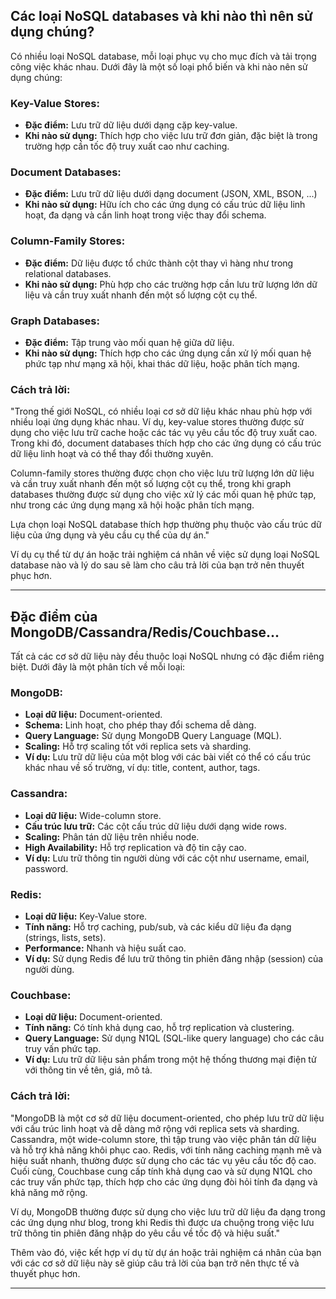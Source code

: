 ## Các loại NoSQL databases và khi nào thì nên sử dụng chúng?

Có nhiều loại NoSQL database, mỗi loại phục vụ cho mục đích và tải trọng công việc khác nhau. Dưới đây là một số loại phổ biến và khi nào nên sử dụng chúng:

### Key-Value Stores:

- **Đặc điểm:** Lưu trữ dữ liệu dưới dạng cặp key-value.
- **Khi nào sử dụng:** Thích hợp cho việc lưu trữ đơn giản, đặc biệt là trong trường hợp cần tốc độ truy xuất cao như caching.

### Document Databases:

- **Đặc điểm:** Lưu trữ dữ liệu dưới dạng document (JSON, XML, BSON, ...)
- **Khi nào sử dụng:** Hữu ích cho các ứng dụng có cấu trúc dữ liệu linh hoạt, đa dạng và cần linh hoạt trong việc thay đổi schema.

### Column-Family Stores:

- **Đặc điểm:** Dữ liệu được tổ chức thành cột thay vì hàng như trong relational databases.
- **Khi nào sử dụng:** Phù hợp cho các trường hợp cần lưu trữ lượng lớn dữ liệu và cần truy xuất nhanh đến một số lượng cột cụ thể.

### Graph Databases:

- **Đặc điểm:** Tập trung vào mối quan hệ giữa dữ liệu.
- **Khi nào sử dụng:** Thích hợp cho các ứng dụng cần xử lý mối quan hệ phức tạp như mạng xã hội, khai thác dữ liệu, hoặc phân tích mạng.

### Cách trả lời:

"Trong thế giới NoSQL, có nhiều loại cơ sở dữ liệu khác nhau phù hợp với nhiều loại ứng dụng khác nhau. Ví dụ, key-value stores thường được sử dụng cho việc lưu trữ cache hoặc các tác vụ yêu cầu tốc độ truy xuất cao. Trong khi đó, document databases thích hợp cho các ứng dụng có cấu trúc dữ liệu linh hoạt và có thể thay đổi thường xuyên.

Column-family stores thường được chọn cho việc lưu trữ lượng lớn dữ liệu và cần truy xuất nhanh đến một số lượng cột cụ thể, trong khi graph databases thường được sử dụng cho việc xử lý các mối quan hệ phức tạp, như trong các ứng dụng mạng xã hội hoặc phân tích mạng.

Lựa chọn loại NoSQL database thích hợp thường phụ thuộc vào cấu trúc dữ liệu của ứng dụng và yêu cầu cụ thể của dự án."

Ví dụ cụ thể từ dự án hoặc trải nghiệm cá nhân về việc sử dụng loại NoSQL database nào và lý do sau sẽ làm cho câu trả lời của bạn trở nên thuyết phục hơn.

---

## Đặc điểm của MongoDB/Cassandra/Redis/Couchbase...

Tất cả các cơ sở dữ liệu này đều thuộc loại NoSQL nhưng có đặc điểm riêng biệt. Dưới đây là một phân tích về mỗi loại:

### MongoDB:

- **Loại dữ liệu:** Document-oriented.
- **Schema:** Linh hoạt, cho phép thay đổi schema dễ dàng.
- **Query Language:** Sử dụng MongoDB Query Language (MQL).
- **Scaling:** Hỗ trợ scaling tốt với replica sets và sharding.
- **Ví dụ:** Lưu trữ dữ liệu của một blog với các bài viết có thể có cấu trúc khác nhau về số trường, ví dụ: title, content, author, tags.

### Cassandra:

- **Loại dữ liệu:** Wide-column store.
- **Cấu trúc lưu trữ:** Các cột cấu trúc dữ liệu dưới dạng wide rows.
- **Scaling:** Phân tán dữ liệu trên nhiều node.
- **High Availability:** Hỗ trợ replication và độ tin cậy cao.
- **Ví dụ:** Lưu trữ thông tin người dùng với các cột như username, email, password.

### Redis:

- **Loại dữ liệu:** Key-Value store.
- **Tính năng:** Hỗ trợ caching, pub/sub, và các kiểu dữ liệu đa dạng (strings, lists, sets).
- **Performance:** Nhanh và hiệu suất cao.
- **Ví dụ:** Sử dụng Redis để lưu trữ thông tin phiên đăng nhập (session) của người dùng.

### Couchbase:

- **Loại dữ liệu:** Document-oriented.
- **Tính năng:** Có tính khả dụng cao, hỗ trợ replication và clustering.
- **Query Language:** Sử dụng N1QL (SQL-like query language) cho các câu truy vấn phức tạp.
- **Ví dụ:** Lưu trữ dữ liệu sản phẩm trong một hệ thống thương mại điện tử với thông tin về tên, giá, mô tả.

### Cách trả lời:

"MongoDB là một cơ sở dữ liệu document-oriented, cho phép lưu trữ dữ liệu với cấu trúc linh hoạt và dễ dàng mở rộng với replica sets và sharding. Cassandra, một wide-column store, thì tập trung vào việc phân tán dữ liệu và hỗ trợ khả năng khôi phục cao. Redis, với tính năng caching mạnh mẽ và hiệu suất nhanh, thường được sử dụng cho các tác vụ yêu cầu tốc độ cao. Cuối cùng, Couchbase cung cấp tính khả dụng cao và sử dụng N1QL cho các truy vấn phức tạp, thích hợp cho các ứng dụng đòi hỏi tính đa dạng và khả năng mở rộng.

Ví dụ, MongoDB thường được sử dụng cho việc lưu trữ dữ liệu đa dạng trong các ứng dụng như blog, trong khi Redis thì được ưa chuộng trong việc lưu trữ thông tin phiên đăng nhập do yêu cầu về tốc độ và hiệu suất."

Thêm vào đó, việc kết hợp ví dụ từ dự án hoặc trải nghiệm cá nhân của bạn với các cơ sở dữ liệu này sẽ giúp câu trả lời của bạn trở nên thực tế và thuyết phục hơn.

---
